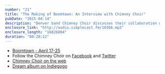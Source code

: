 ```yaml
---
number: "21"
title: "The Making of Boomtown: An Interview with Chimney Choir"
pubDate: "2015-04-14"
description: "Denver band Chimney Choir discusses their collaboration with Wonderbound on the new ballet 'Boomtown'. Learn how their entire creative process has been transformed, what they've learned about living and creating in Denver, and the latest details of their postponed-yet-still-forthcoming Dream album."
enclosure_link: "http://audio.simplecast.fm/10366.mp3"
enclosure_length: "16826884"
duration: "00:28:22"
---
```

- [Boomtown - April 17-25](http://wonderbound.com/shows-events/boomtown-2015/)
- Follow the Chimney Choir on [Facebook](https://www.facebook.com/ChimneyChoir) and [Twitter](https://twitter.com/chimneychoir)
- [Chimney Choir on the web](http://chimneychoir.com/)
- [Dream album on Indiegogo](https://www.indiegogo.com/projects/chimney-choir-s-dream-album)